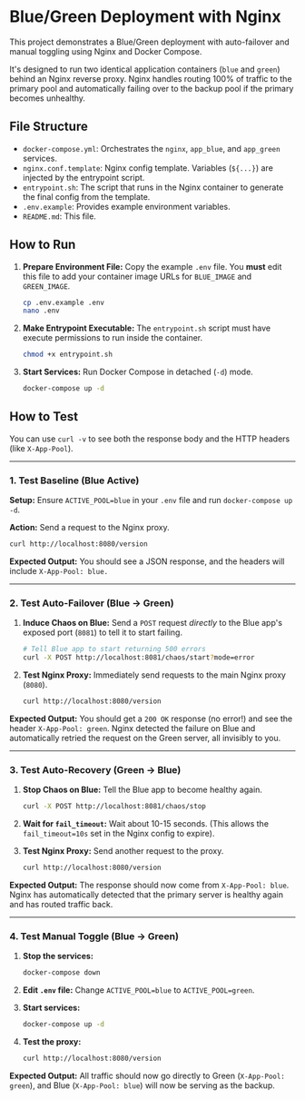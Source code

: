 # Blue/Green Deployment with Nginx

This project demonstrates a Blue/Green deployment with auto-failover and manual toggling using Nginx and Docker Compose.

It's designed to run two identical application containers (`blue` and `green`) behind an Nginx reverse proxy. Nginx handles routing 100% of traffic to the primary pool and automatically failing over to the backup pool if the primary becomes unhealthy.

## File Structure

-   `docker-compose.yml`: Orchestrates the `nginx`, `app_blue`, and `app_green` services.
-   `nginx.conf.template`: Nginx config template. Variables (`${...}`) are injected by the entrypoint script.
-   `entrypoint.sh`: The script that runs in the Nginx container to generate the final config from the template.
-   `.env.example`: Provides example environment variables.
-   `README.md`: This file.

## How to Run

1.  **Prepare Environment File:**
    Copy the example `.env` file. You **must** edit this file to add your container image URLs for `BLUE_IMAGE` and `GREEN_IMAGE`.

    ```sh
    cp .env.example .env
    nano .env
    ```

2.  **Make Entrypoint Executable:**
    The `entrypoint.sh` script must have execute permissions to run inside the container.

    ```sh
    chmod +x entrypoint.sh
    ```

3.  **Start Services:**
    Run Docker Compose in detached (`-d`) mode.

    ```sh
    docker-compose up -d
    ```

## How to Test

You can use `curl -v` to see both the response body and the HTTP headers (like `X-App-Pool`).

---

### 1. Test Baseline (Blue Active)

**Setup:** Ensure `ACTIVE_POOL=blue` in your `.env` file and run `docker-compose up -d`.

**Action:** Send a request to the Nginx proxy.

```sh
curl http://localhost:8080/version
```

**Expected Output:** You should see a JSON response, and the headers will include `X-App-Pool: blue.`

---

### 2. Test Auto-Failover (Blue -&gt; Green)

1.  **Induce Chaos on Blue:** Send a `POST` request *directly* to the Blue app's exposed port (`8081`) to tell it to start failing.

    ```sh
    # Tell Blue app to start returning 500 errors
    curl -X POST http://localhost:8081/chaos/start?mode=error
    ```

2.  **Test Nginx Proxy:** Immediately send requests to the main Nginx proxy (`8080`).

    ```sh
    curl http://localhost:8080/version
    ```
**Expected Output:** You should get a `200 OK` response (no error!) and see the header `X-App-Pool: green`. Nginx detected the failure on Blue and automatically retried the request on the Green server, all invisibly to you.

---

### 3. Test Auto-Recovery (Green -&gt; Blue)

1.  **Stop Chaos on Blue:** Tell the Blue app to become healthy again.

    ```sh
    curl -X POST http://localhost:8081/chaos/stop
    ```

2.  **Wait for `fail_timeout`:** Wait about 10-15 seconds. (This allows the `fail_timeout=10s` set in the Nginx config to expire).

3.  **Test Nginx Proxy:** Send another request to the proxy.

    ```sh
    curl http://localhost:8080/version
    ```
**Expected Output:** The response should now come from `X-App-Pool: blue`. Nginx has automatically detected that the primary server is healthy again and has routed traffic back.

---

### 4. Test Manual Toggle (Blue -&gt; Green)

1.  **Stop the services:**
    ```sh
    docker-compose down
    ```

2.  **Edit `.env` file:** Change `ACTIVE_POOL=blue` to `ACTIVE_POOL=green`.

3.  **Start services:**
    ```sh
    docker-compose up -d
    ```

4.  **Test the proxy:**
    ```sh
    curl http://localhost:8080/version
    ```
**Expected Output:** All traffic should now go directly to Green (`X-App-Pool: green`), and Blue (`X-App-Pool: blue`) will now be serving as the backup.
